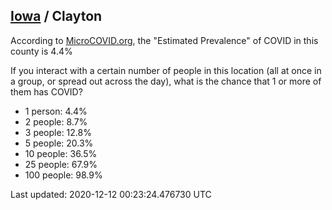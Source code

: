 
## [Iowa](/united-states/iowa) / Clayton

According to [MicroCOVID.org](http://microcovid.org),
the "Estimated Prevalence" of COVID in this county is 4.4%

If you interact with a certain number of people in this location
(all at once in a group, or spread out across the day), what is the chance that
1 or more of them has COVID?

- 1 person: 4.4%
- 2 people: 8.7%
- 3 people: 12.8%
- 5 people: 20.3%
- 10 people: 36.5%
- 25 people: 67.9%
- 100 people: 98.9%

Last updated: 2020-12-12 00:23:24.476730 UTC
